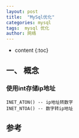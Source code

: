 ```yaml
---
layout: post
title:  "MySql优化"
categories: mysql
tags:  mysql 优化
author: 网络
---
```


* content
{:toc}









## 一、 概念

### 使用int存储ip地址

```
INET_ATON() -- ip地址转数字
INET_NTOA() -- 数字转ip地址
```

## 参考
